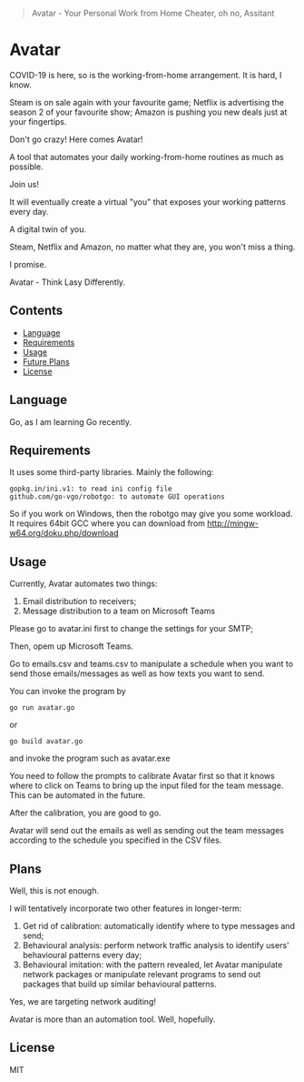 > Avatar - Your Personal Work from Home Cheater, oh no, Assitant

# Avatar

COVID-19 is here, so is the working-from-home arrangement. It is hard, I know. 

Steam is on sale again with your favourite game; Netflix is advertising the season 2 of your favourite show; Amazon is pushing you new deals just at your fingertips. 

Don't go crazy! Here comes Avatar!

A tool that automates your daily working-from-home routines as much as possible. 

Join us!

It will eventually create a virtual "you" that exposes your working patterns every day.

A digital twin of you. 

Steam, Netflix and Amazon, no matter what they are, you won't miss a thing. 

I promise.

Avatar - Think Lasy Differently.

## Contents
- [Language](#language)
- [Requirements](#requirements)
- [Usage](#usage)
- [Future Plans](#plans)
- [License](#license)

## Language
Go, as I am learning Go recently. 

## Requirements
It uses some third-party libraries. Mainly the following:
```
gopkg.in/ini.v1: to read ini config file
github.com/go-vgo/robotgo: to automate GUI operations
```
So if you work on Windows, then the robotgo may give you some workload. It requires 64bit GCC where you can download from http://mingw-w64.org/doku.php/download

## Usage
Currently, Avatar automates two things: 

1. Email distribution to receivers;
1. Message distribution to a team on Microsoft Teams

Please go to avatar.ini first to change the settings for your SMTP;

Then, opem up Microsoft Teams.

Go to emails.csv and teams.csv to manipulate a schedule when you want to send those emails/messages as well as how texts you want to send. 

You can invoke the program by

```
go run avatar.go
```

or 

```
go build avatar.go
```
and invoke the program such as avatar.exe

You need to follow the prompts to calibrate Avatar first so that it knows where to click on Teams to bring up the input filed for the team message. This can be automated in the future. 

After the calibration, you are good to go. 

Avatar will send out the emails as well as sending out the team messages according to the schedule you specified in the CSV files. 

## Plans

Well, this is not enough. 

I will tentatively incorporate two other features in longer-term:

1. Get rid of calibration: automatically identify where to type messages and send;
1. Behavioural analysis: perform network traffic analysis to identify users' behavioural patterns every day;
1. Behavioural imitation: with the pattern revealed, let Avatar manipulate network packages or manipulate relevant programs to send out packages that build up similar behavioural patterns.

Yes, we are targeting network auditing! 

Avatar is more than an automation tool. Well, hopefully.

## License
MIT